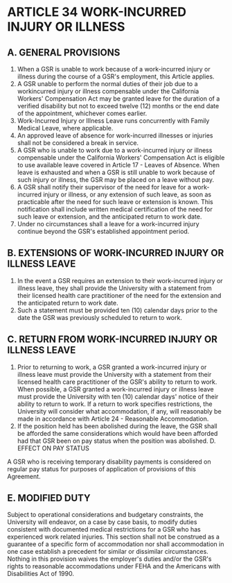 ---
---
# ARTICLE 34 WORK-INCURRED INJURY OR ILLNESS 

## A. GENERAL PROVISIONS

1. When a GSR is unable to work because of a work-incurred injury or illness during the course of a GSR's employment, this Article applies.
2. A GSR unable to perform the normal duties of their job due to a workincurred injury or illness compensable under the California Workers' Compensation Act may be granted leave for the duration of a verified disability but not to exceed twelve (12) months or the end date of the appointment, whichever comes earlier.
3. Work-Incurred Injury or Illness Leave runs concurrently with Family Medical Leave, where applicable.
4. An approved leave of absence for work-incurred illnesses or injuries shall not be considered a break in service.
5. A GSR who is unable to work due to a work-incurred injury or illness compensable under the California Workers' Compensation Act is eligible to use available leave covered in Article 17 - Leaves of Absence. When leave is exhausted and when a GSR is still unable to work because of such injury or illness, the GSR may be placed on a leave without pay.
6. A GSR shall notify their supervisor of the need for leave for a work-incurred injury or illness, or any extension of such leave, as soon as practicable after the need for such leave or extension is known. This notification shall include written medical certification of the need for such leave or extension, and the anticipated return to work date.
7. Under no circumstances shall a leave for a work-incurred injury continue beyond the GSR's established appointment period.

## B. EXTENSIONS OF WORK-INCURRED INJURY OR ILLNESS LEAVE

1. In the event a GSR requires an extension to their work-incurred injury or illness leave, they shall provide the University with a statement from their licensed health care practitioner of the need for the extension and the anticipated return to work date.
2. Such a statement must be provided ten (10) calendar days prior to the date the GSR was previously scheduled to return to work.

## C. RETURN FROM WORK-INCURRED INJURY OR ILLNESS LEAVE

1. Prior to returning to work, a GSR granted a work-incurred injury or illness leave must provide the University with a statement from their licensed health care practitioner of the GSR's ability to return to work. When possible, a GSR granted a work-incurred injury or illness leave must provide the University with ten (10) calendar days' notice of their ability to return to work. If a return to work specifies restrictions, the University will consider what accommodation, if any, will reasonably be made in accordance with Article 24 - Reasonable Accommodation.
2. If the position held has been abolished during the leave, the GSR shall be afforded the same considerations which would have been afforded had that GSR been on pay status when the position was abolished.
D. EFFECT ON PAY STATUS

A GSR who is receiving temporary disability payments is considered on regular pay status for purposes of application of provisions of this Agreement.

## E. MODIFIED DUTY

Subject to operational considerations and budgetary constraints, the University will endeavor, on a case by case basis, to modify duties consistent with documented medical restrictions for a GSR who has experienced work related injuries. This section shall not be construed as a guarantee of a specific form of accommodation nor shall accommodation in one case establish a precedent for similar or dissimilar circumstances. Nothing in this provision waives the employer's duties and/or the GSR's rights to reasonable accommodations under FEHA and the Americans with Disabilities Act of 1990.

